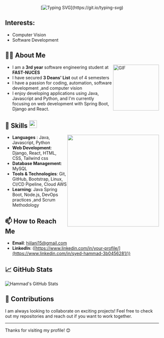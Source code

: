 <div align="center">

 [![Typing SVG](https://readme-typing-svg.herokuapp.com?font=Architects+Daughter&color=93a19f&size=30&lines=Hi+!+I+am+Hammad+Ali+Jilani....)](https://git.io/typing-svg)

</div>


## Interests:
- Computer Vision
- Software Development


## 👨‍💻 About Me
<img align="right" alt="GIF" height="150px" src="https://media.giphy.com/media/du3J3cXyzhj75IOgvA/giphy.gif" />

- I am a **3rd year** software engineering student at **FAST-NUCES**
- I have secured **3 Deans' List** out of 4 semesters
- I have a passion for coding, automation, software development ,and computer vision
- I enjoy developing applications using Java, Javascript and Python, and I'm currently focusing on web development with Spring Boot, Django and React.

## 🚀 Skills <img src = "https://media2.giphy.com/media/QssGEmpkyEOhBCb7e1/giphy.gif?cid=ecf05e47a0n3gi1bfqntqmob8g9aid1oyj2wr3ds3mg700bl&rid=giphy.gif" width = 25px> </h2>

<img align="right" src="https://github.com/Anmol-Baranwal/Cool-GIFs-For-GitHub/assets/74038190/219bcc70-f5dc-466b-9a60-29653d8e8433" align="center" width="300px" style="padding: 0; margin: 0;">

- **Languages** : Java, Javascript, Python
- **Web Development**: Django, React, HTML, CSS, Tailwind css
- **Database Management**: MySQL
- **Tools & Technologies**: Git, GitHub, Bootstrap, Linux, CI/CD Pipeline, Cloud AWS
- **Learning**: Java Spring Boot, Node.js, DevOps practices ,and Scrum Methodology

## 📫 How to Reach Me

- **Email**: [hjilani15@gmail.com](mailto:hjilani15@gmail.com)
- **LinkedIn**: ([https://www.linkedin.com/in/your-profile/](https://www.linkedin.com/in/syed-hammad-3b0456281/))

## 📈 GitHub Stats

![Hammad's GitHub Stats](https://github-readme-stats.vercel.app/api?username=HammadJilani&show_icons=true&hide_title=true&count_private=true&theme=radical)

## 🌟 Contributions

I am always looking to collaborate on exciting projects! Feel free to check out my repositories and reach out if you want to work together.

---

Thanks for visiting my profile! 😊
